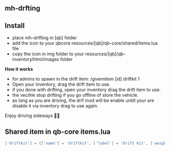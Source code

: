 ## mh-drfting

## Install 
- place mh-drifting in [qb] folder
- add the icon to your qbcore resources/[qb]/qb-core/shared/items.lua file
- copy the icon in img folder to your resources/[qb]/qb-inventory/html/images folder


**How it works**
* for admins to spawn in the drift item: /givemitem [id] driftkit 1
* Open your inventory, drag the drift item to use.
* if you done with drifting, open your inventory drag the drift item to use.
* the vecihle stop drifting if you go offline of store the vehicle.
* as long as you are driving, the drif mod will be enable untill your are disable it via inventory drag to use again.

Enjoy driving sideways 👊😎

## Shared item in qb-core items.lua
```lua
['driftkit'] = {['name'] = 'driftkit', ['label'] = 'Drift Kit', ['weight'] = 50,['type'] = 'item', ['image'] = 'driftkit.png', ['unique'] = false,['useable'] = true, ['shouldClose'] = true, ['combinable'] = nil, ['description'] = 'Vehicle Drift Kit'},
```
